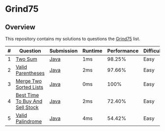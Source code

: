 # Grind75

## Overview
This repository contains my solutions to questions the [Grind75](https://www.techinterviewhandbook.org/grind75/) list.

| # | Question                                                                                                      | Submission                                                                                     | Runtime | Performance | Difficulty |
|---|---------------------------------------------------------------------------------------------------------------|------------------------------------------------------------------------------------------------|---------|-------------|------------|
| 1 | [Two Sum](https://leetcode.com/problems/two-sum/description/)                                                 | [Java](https://github.com/shumarb/leetcode/blob/main/easy/java/TwoSum.java)                    | 1ms     | 98.25%      | Easy       |
| 2 | [Valid Parentheses](https://leetcode.com/problems/valid-parentheses/description/)                             | [Java](https://github.com/shumarb/leetcode/blob/main/easy/java/ValidParentheses.java)          | 2ms     | 97.66%      | Easy       |
| 3 | [Merge Two Sorted Lists](https://leetcode.com/problems/merge-two-sorted-lists/description/)                   | [Java](https://github.com/shumarb/leetcode/blob/main/easy/java/MergeTwoSortedLists.java)       | 0ms     | 100%        | Easy       |
| 4 | [Best Time To Buy And Sell Stock](https://leetcode.com/problems/best-time-to-buy-and-sell-stock/description/) | [Java](https://github.com/shumarb/leetcode/blob/main/easy/java/BestTimeToBuyAndSellStock.java) | 2ms     | 72.40%      | Easy       |
| 5 | [Valid Palindrome](https://leetcode.com/problems/valid-palindrome/description/)                               | [Java](https://github.com/shumarb/leetcode/blob/main/easy/java/ValidPalindrome.java)           | 4ms     | 54.42%      | Easy       |